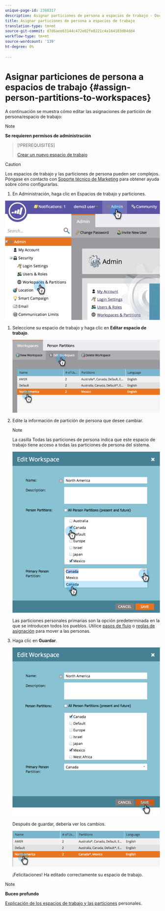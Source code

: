 ```yaml
---
unique-page-id: 2360317
description: Asignar particiones de persona a espacios de trabajo - Documentos de marketing - Documentación del producto
title: Asignar particiones de persona a espacios de trabajo
translation-type: tm+mt
source-git-commit: d7d6aee63144c472e02fe0221c4a164183d04dd4
workflow-type: tm+mt
source-wordcount: '139'
ht-degree: 0%

---
```



# Asignar particiones de persona a espacios de trabajo {#assign-person-partitions-to-workspaces}

A continuación se muestra cómo editar las asignaciones de partición de persona/espacio de trabajo:

>[!NOTE]
>
>**Se requieren permisos de administración**

>[!PREREQUISITES]
>
>[Crear un nuevo espacio de trabajo](create-a-new-workspace.md)

>[!CAUTION]
>
>Los espacios de trabajo y las particiones de persona pueden ser complejos. Póngase en contacto con [Soporte técnico de Marketing](http://support.marketo.com/) para obtener ayuda sobre cómo configurarlas.

1. En Administración, haga clic en Espacios de trabajo y particiones.

![](assets/image2014-9-17-11-3a13-3a24.png)

1. Seleccione su espacio de trabajo y haga clic en **Editar espacio de trabajo**.

   ![](assets/two-3.png)

1. Edite la información de partición de persona que desee cambiar.

   >[!NOTE]
   >
   >La casilla Todas las particiones de persona indica que este espacio de trabajo tiene acceso a todas las particiones de persona del sistema.

   ![](assets/three-3.png)

   Las particiones personales primarias son la opción predeterminada en la que se introducen todos los pueblos. Utilice [pasos de flujo](../../../product-docs/core-marketo-concepts/smart-campaigns/flow-actions/use-add-choice-in-a-flow-step.md) o [reglas de asignación](assigning-person-partitions-with-assignment-rules.md) para mover a las personas.

1. Haga clic en **Guardar**.

   ![](assets/four-3.png)

   Después de guardar, debería ver los cambios.

   ![](assets/image2014-9-17-11-3a14-3a53.png)

   ¡Felicitaciones! Ha editado correctamente su espacio de trabajo.

>[!NOTE]
>
>**Buceo profundo**
>
>[Explicación de los espacios de trabajo y las particiones](understanding-workspaces-and-person-partitions.md) personales.

